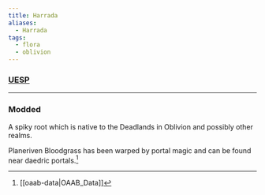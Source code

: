 ```yaml
---
title: Harrada
aliases:
  - Harrada
tags:
  - flora
  - oblivion
---
```


### [UESP](https://en.uesp.net/wiki/Lore:Flora_H#Harrada_Root)

***
### Modded
A spiky root which is native to the Deadlands in Oblivion and possibly other realms.

Planeriven Bloodgrass has been warped by portal magic and can be found near daedric portals.[^1]

[^1]: [[oaab-data|OAAB_Data]]
